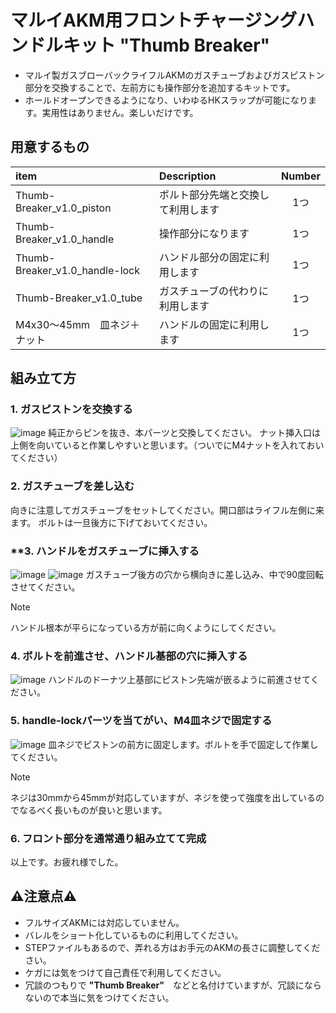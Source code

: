 # マルイAKM用フロントチャージングハンドルキット "Thumb Breaker"
- マルイ製ガスブローバックライフルAKMのガスチューブおよびガスピストン部分を交換することで、左前方にも操作部分を追加するキットです。
- ホールドオープンできるようになり、いわゆるHKスラップが可能になります。実用性はありません。楽しいだけです。

## 用意するもの
| item | Description | Number |
| :--- | :--- | :---: |
| Thumb-Breaker_v1.0_piston | ボルト部分先端と交換して利用します | 1つ |
| Thumb-Breaker_v1.0_handle | 操作部分になります | 1つ |
| Thumb-Breaker_v1.0_handle-lock | ハンドル部分の固定に利用します | 1つ |
| Thumb-Breaker_v1.0_tube | ガスチューブの代わりに利用します | 1つ |
| M4x30〜45mm　皿ネジ＋ナット | ハンドルの固定に利用します | 1つ |

## 組み立て方
### **1. ガスピストンを交換する**
![image](https://github.com/Qoo622/3D-print/assets/65710525/d2ef026f-8ad2-4805-be70-28b92360fbc6)
純正からピンを抜き、本パーツと交換してください。
ナット挿入口は上側を向いていると作業しやすいと思います。（ついでにM4ナットを入れておいてください）

### **2. ガスチューブを差し込む**
向きに注意してガスチューブをセットしてください。開口部はライフル左側に来ます。
ボルトは一旦後方に下げておいてください。

### **3. ハンドルをガスチューブに挿入する
![image](https://github.com/Qoo622/3D-print/assets/65710525/b9c8c353-a5b1-4093-a14e-a3b0af8315f4)
![image](https://github.com/Qoo622/3D-print/assets/65710525/a2fdaf67-d4a6-4c93-bd96-c1259c8b5f42)
ガスチューブ後方の穴から横向きに差し込み、中で90度回転させてください。
> [!note]
> ハンドル根本が平らになっている方が前に向くようにしてください。

### **4. ボルトを前進させ、ハンドル基部の穴に挿入する**
![image](https://github.com/Qoo622/3D-print/assets/65710525/e83a0c24-81bd-4dd7-ab1f-d0e279449cd3)
ハンドルのドーナツ上基部にピストン先端が嵌るように前進させてください。

### **5. handle-lockパーツを当てがい、M4皿ネジで固定する**
![image](https://github.com/Qoo622/3D-print/assets/65710525/b760f07d-5f77-410d-92c3-562649f03477)
皿ネジでピストンの前方に固定します。ボルトを手で固定して作業してください。
> [!note]
> ネジは30mmから45mmが対応していますが、ネジを使って強度を出しているのでなるべく長いものが良いと思います。

### **6. フロント部分を通常通り組み立てて完成**
以上です。お疲れ様でした。

## ⚠️注意点⚠️
- フルサイズAKMには対応していません。
 - バレルをショート化しているものに利用してください。
 - STEPファイルもあるので、弄れる方はお手元のAKMの長さに調整してください。
- ケガには気をつけて自己責任で利用してください。
 - 冗談のつもりで **"Thumb Breaker"**　などと名付けていますが、冗談にならないので本当に気をつけてください。




